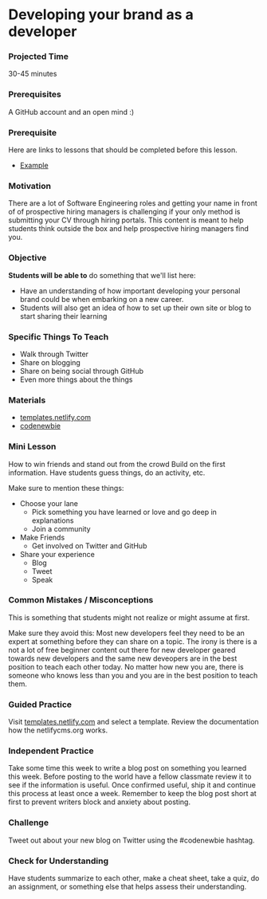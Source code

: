 # Developing your brand as a developer

### Projected Time
30-45 minutes

### Prerequisites
A GitHub account and an open mind :)

### Prerequisite
Here are links to lessons that should be completed before this lesson.
- [Example](version-control/git-version-control/git-version-control.md)

### Motivation
There are a lot of Software Engineering roles and getting your name in front of of prospective hiring managers is challenging if your only method is submitting your CV through hiring portals. This content is meant to help students think outside the box and help prospective hiring managers find you. 

### Objective
**Students will be able to** do something that we'll list here:
- Have an understanding of how important developing your personal brand could be when embarking on a new career.
- Students will also get an idea of how to set up their own site or blog to start sharing their learning

### Specific Things To Teach
- Walk through Twitter 
- Share on blogging
- Share on being social through GitHub
- Even more things about the things

### Materials

- [templates.netlify.com](http://templates.netlify.com/)
- [codenewbie](https://www.codenewbie.org/)

### Mini Lesson

How to win friends and stand out from the crowd
Build on the first information. Have students guess things, do an activity, etc.

Make sure to mention these things:
- Choose your lane
  - Pick something you have learned or love and go deep in explanations 
  - Join a community
- Make Friends
  - Get involved on Twitter and GitHub
- Share your experience
  - Blog
  - Tweet
  - Speak

### Common Mistakes / Misconceptions

This is something that students might not realize or might assume at first.

Make sure they avoid this: Most new developers feel they need to be an expert at something before they can share on a topic. The irony is there is a not a lot of free beginner content out there for new developer geared towards new developers and the same new deveopers are in the best position to teach each other today. No matter how new you are, there is someone who knows less than you and you are in the best position to teach them.


### Guided Practice

Visit [templates.netlify.com](http://templates.netlify.com/) and select a template. Review the documentation how the netlifycms.org works. 

### Independent Practice

Take some time this week to write a blog post on something you learned this week. Before posting to the world have a fellow classmate review it to see if the information is useful. Once confirmed useful, ship it and continue this process at least once a week. Remember to keep the blog post short at first to prevent writers block and anxiety about posting. 

### Challenge

Tweet out about your new blog on Twitter using the #codenewbie hashtag. 

### Check for Understanding

Have students summarize to each other, make a cheat sheet, take a quiz, do an assignment, or something else that helps assess their understanding.
